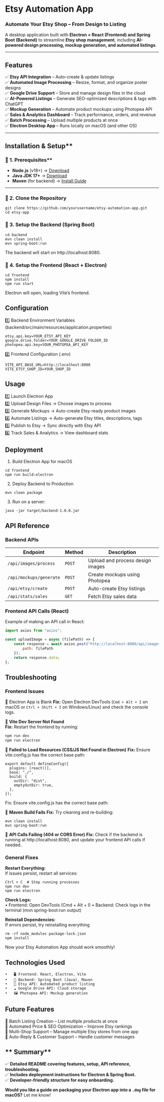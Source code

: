 #  Etsy Automation App

###  Automate Your Etsy Shop – From Design to Listing
A desktop application built with **Electron + React (Frontend) and Spring Boot (Backend)** to streamline **Etsy shop management**, including **AI-powered design processing, mockup generation, and automated listings**.

---

## Features
✅ **Etsy API Integration** – Auto-create & update listings  
✅ **Automated Image Processing** – Resize, format, and organize poster designs  
✅ **Google Drive Support** – Store and manage design files in the cloud  
✅ **AI-Powered Listings** – Generate SEO-optimized descriptions & tags with ChatGPT  
✅ **Mockup Generation** – Automate product mockups using Photopea API  
✅ **Sales & Analytics Dashboard** – Track performance, orders, and revenue  
✅ **Batch Processing** – Upload multiple products at once  
✅ **Electron Desktop App** – Runs locally on macOS (and other OS)

---

## Installation & Setup**

### 🔹 1. Prerequisites**
- **Node.js** (v18+) → [Download](https://nodejs.org/)
- **Java JDK 17+** → [Download](https://www.oracle.com/java/technologies/javase-downloads.html)
- **Maven** (for backend) → [Install Guide](https://maven.apache.org/download.cgi)

---

### 🔹 2. Clone the Repository
```
git clone https://github.com/yourusername/etsy-automation-app.git
cd etsy-app
```

### 🔹 3. Setup the Backend (Spring Boot)
```
cd backend
mvn clean install
mvn spring-boot:run
```
The backend will start on http://localhost:8080.

### 🔹 4. Setup the Frontend (React + Electron)
```
cd frontend
npm install
npm run start
```
 Electron will open, loading Vite’s frontend.


## Configuration
1️⃣ Backend Environment Variables (backend/src/main/resources/application.properties)
```
etsy.api.key=YOUR_ETSY_API_KEY
google.drive.folder=YOUR_GOOGLE_DRIVE_FOLDER_ID
photopea.api.key=YOUR_PHOTOPEA_API_KEY
```

2️⃣ Frontend Configuration (.env)
```
VITE_API_BASE_URL=http://localhost:8080
VITE_ETSY_SHOP_ID=YOUR_SHOP_ID
```

## Usage

1️⃣ Launch Electron App <br>
2️⃣ Upload Design Files → Choose images to process<br>
3️⃣ Generate Mockups → Auto-create Etsy-ready product images<br>
4️⃣ Automate Listings → Auto-generate Etsy titles, descriptions, tags<br>
5️⃣ Publish to Etsy → Sync directly with Etsy API<br>
6️⃣ Track Sales & Analytics → View dashboard stats<br>


## Deployment
1. Build Electron App for macOS
```
cd frontend
npm run build:electron
```

2. Deploy Backend to Production
```
mvn clean package
```

3. Run on a server:
```
java -jar target/backend-1.0.0.jar
```

## API Reference
### Backend APIs
| **Endpoint**               | **Method** | **Description**                               |
|----------------------------|-----------|-----------------------------------------------|
| `/api/images/process`      | `POST`    | Upload and process design images            |
| `/api/mockups/generate`    | `POST`    | Create mockups using Photopea               |
| `/api/etsy/create`         | `POST`    | Auto-create Etsy listings                   |
| `/api/stats/sales`         | `GET`     | Fetch Etsy sales data                       |

### Frontend API Calls (React)
Example of making an API call in React:
```javascript
import axios from "axios";

const uploadImage = async (filePath) => {
    const response = await axios.post("http://localhost:8080/api/images/process", {
        path: filePath
    });
    return response.data;
};
```
## Troubleshooting

### Frontend Issues
🔹 Electron App is Blank
**Fix:** Open Electron DevTools (`Cmd + Alt + I` on macOS or `Ctrl + Shift + I` on Windows/Linux) and check the console logs.

🔹 **Vite Dev Server Not Found**  
**Fix:** Restart the frontend by running:
```bash
npm run dev
npm run electron
```
🔹 **Failed to Load Resources (CSS/JS Not Found in Electron)**
**Fix:** Ensure vite.config.js has the correct base path:
```
export default defineConfig({
  plugins: [react()],
  base: "./",
  build: {
    outDir: "dist",
    emptyOutDir: true,
  },
});
```
Fix: Ensure vite.config.js has the correct base path:

🔹 **Maven Build Fails**
**Fix:** Try cleaning and re-building:
```
mvn clean install
mvn spring-boot:run
```

🔹 **API Calls Failing (404 or CORS Error)**
**Fix:** Check if the backend is running at http://localhost:8080, and update your frontend API calls if needed.

### General Fixes

**Restart Everything:** <br>
If issues persist, restart all services:
```
Ctrl + C  # Stop running processes
npm run dev
npm run electron
```

**Check Logs:** <br>
•	Frontend: Open DevTools (Cmd + Alt + I)
•	Backend: Check logs in the terminal (mvn spring-boot:run output)

**Reinstall Dependencies:** <br>
If errors persist, try reinstalling everything
```
rm -rf node_modules package-lock.json
npm install
```
Now your Etsy Automation App should work smoothly! 

##  Technologies Used
	•	🖥️ Frontend: React, Electron, Vite
	•	🚀 Backend: Spring Boot (Java), Maven
	•	🛒 Etsy API: Automated product listing
	•	☁️ Google Drive API: Cloud storage
	•	🖼️ Photopea API: Mockup generation

##  Future Features
📌 Batch Listing Creation – List multiple products at once <br>
📌 Automated Price & SEO Optimization – Improve Etsy rankings <br>
📌 Multi-Shop Support – Manage multiple Etsy stores from one app <br>
📌 Auto-Reply & Customer Support – Handle customer messages <br>

## ** Summary**
✅ **Detailed README covering features, setup, API reference, troubleshooting.**  
✅ **Includes deployment instructions for Electron & Spring Boot.**  
✅ **Developer-friendly structure for easy onboarding.**  

**Would you like a guide on packaging your Electron app into a `.dmg` file for macOS?** Let me know!
